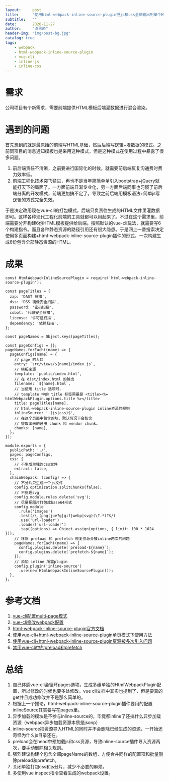 ```yaml
---
layout:     post
title:      "使用html-webpack-inline-source-plugin把js和css全部输出到单个HTML页面"
subtitle:   ""
date:       2020-11-27
author:     "漆黑菌"
header-img: "img/post-bg.jpg"
catalog: true
tags:
    - webpack
    - html-webpack-inline-source-plugin
    - vue-cli
    - inline-js
    - inline-css
---
```


# 需求
公司项目有个新需求，需要前端提供HTML模板后端灌数据进行混合渲染。

# 遇到的问题
首先想到的就是最原始的前端写HTML基础，然后后端写逻辑+灌数据的模式。之前同项目的消息通知模板也是采用这种模式，但是这种模式在使用过程中暴露了很多问题。

1. 前后端责任不清晰，之前要进行国际化的时候，就需要前后端反复沟通费时费力效率低。
2. 前端工程化技术突飞猛进，再也不是当年简简单单引入bootstrap+jQuery就能打天下的局面了。一方面前端日渐专业化，另一方面后端同事也习惯了前后端分离的开发模式，前端更加搞不定了。导致之前后端用模板语法+简单js写逻辑的方式完全失效。

于是决定改用现在vue-cli的打包模式，后端只负责往生成的HTML文件里灌数据即可。这样各种现代工程化前端的工具就都可以用起来了。不过在这个需求里，前端需要分开构建6份HTML模板提供给后端。按照默认的vue-cli玩法，就需要写6个构建指令。而且各种静态资源的路径引用还有很大隐患。于是网上一番搜索决定使用多页面构建+html-webpack-inline-source-plugin插件的形式，一次构建生成6份包含全部静态资源的HTML。

# 成果
```
const HtmlWebpackInlineSourcePlugin = require('html-webpack-inline-source-plugin');

const pageTitles = {
  zap: 'DAST 扫描',
  dss: 'DSS 镜像安全扫描',
  password: '密码扫描',
  cobot: '代码安全扫描',
  license: '许可证扫描',
  dependency: '依赖扫描',
};

const pageNames = Object.keys(pageTitles);

const pageConfigs = {};
pageNames.forEach((name) => {
  pageConfigs[name] = {
    // page 的入口
    entry: `src/views/${name}/index.js`,
    // 模板来源
    template: 'public/index.html',
    // 在 dist/index.html 的输出
    filename: `${name}.html`,
    // 当使用 title 选项时，
    // template 中的 title 标签需要是 <title><%= htmlWebpackPlugin.options.title %></title>
    title: pageTitles[name],
    // html-webpack-inline-source-plugin inline资源的规则
    inlineSource: '.(js|css)$',
    // 在这个页面中包含的块，默认情况下会包含
    // 提取出来的通用 chunk 和 vendor chunk。
    chunks: [name],
  };
});

module.exports = {
  publicPath: './',
  pages: pageConfigs,
  css: {
    // 不生成单独的css文件
    extract: false,
  },
  chainWebpack: (config) => {
    // 不分片只生成一个js文件
    config.optimization.splitChunks(false);
    // 不处理svg
    config.module.rules.delete('svg');
    // 尽量把图片打包成base64形式
    config.module
      .rule('images')
      .test(/\.(png|jpe?g|gif|webp|svg)(\?.*)?$/)
      .use('url-loader')
      .loader('url-loader')
      .tap((options) => Object.assign(options, { limit: 100 * 1024 }));
    // 移除 preload 和 prefetch 修复资源会被inline两次的问题
    pageNames.forEach((name) => {
      config.plugins.delete(`preload-${name}`);
      config.plugins.delete(`prefetch-${name}`);
    });
    // 添加 inline 所需plugin
    config.plugin('inline-source')
      .use(new HtmlWebpackInlineSourcePlugin());
  },
};
```

# 参考文档
1. [vue-cli配置multi-page模式](https://cli.vuejs.org/zh/config/#pages "vue-cli配置multi-page模式")
2. [vue-cli修改webpack配置](https://cli.vuejs.org/zh/guide/webpack.html#%E7%AE%80%E5%8D%95%E7%9A%84%E9%85%8D%E7%BD%AE%E6%96%B9%E5%BC%8F "vue-cli修改webpack配置")
3. [html-webpack-inline-source-plugin官方文档](https://github.com/DustinJackson/html-webpack-inline-source-plugin "html-webpack-inline-source-plugin官方文档")
4. [使用vue-cli+html-webpack-inline-source-plugin单页模式下使用方法](https://stackoverflow.com/questions/58274001/vue-cli-combine-build-output-to-a-single-html-file "使用vue-cli+html-webpack-inline-source-plugin单页模式下使用方法")
5. [使用vue-cli+html-webpack-inline-source-plugin资源被多次引入问题](https://github.com/DustinJackson/html-webpack-inline-source-plugin/issues/50 "使用vue-cli+html-webpack-inline-source-plugin资源被多次引入问题")
6. [禁用vue-cli中的preload和prefetch](https://stackoverflow.com/questions/62150392/how-disable-link-async-module-prefetch-preload-by-default-with-vue-cli-4-3)

# 总结
1. 自己体感vue-cli会循环pages选项，生成多组单独的HtmlWebpackPlugin配置，所以修改的时候也要多处修改。vue cli文档中其实也提到了，但是要真的get并且成功修改并不是那么简单的。
2. 根据上一个推论，html-webpack-inline-source-plugin插件要用的配置inlineSource其实要写在pages里。
3. 异步加载的模块是不参与inline-source的，毕竟都inline了还搞什么异步加载资源（webpack异步加载资源本质是jsonp）
4. inline-source把资源导入HTML的同时并不会删除已经生成的资源，一开始还奇怪为什么js目录还在。
5. preload会在head中预加载js和css资源，导致inline-source插件导入资源两次，要手动删除相关规则。
6. 强烈建议构建个包含全部pageName的数组，方便合并同样的配置项和批量删除preload和prefetch。
7. 关闭单独打包css和js分片，减少不必要的麻烦。
8. 多使用vue inspect指令查看生成的webpack设置。
